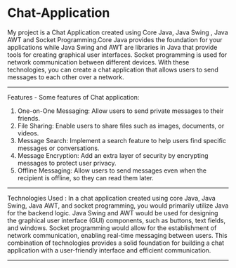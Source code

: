 # Chat-Application
My project is a Chat Application created using Core Java, Java Swing , Java AWT and Socket Programming.Core Java provides the foundation for your applications while Java Swing and AWT are libraries in Java that provide tools for creating graphical user interfaces. Socket programming is used for network communication between different devices. With these technologies, you can create a chat application that allows users to send messages to each other over a network. 

-------------------------------------------------------------------------------------------------------------------------------------------------------------------------------

Features -
Some features of Chat application:
1. One-on-One Messaging: Allow users to send private messages to their friends.
2. File Sharing: Enable users to share files such as images, documents, or videos.
3. Message Search: Implement a search feature to help users find specific messages or conversations.
4. Message Encryption: Add an extra layer of security by encrypting messages to protect user privacy.
5. Offline Messaging: Allow users to send messages even when the recipient is offline, so they can read them later.

--------------------------------------------------------------------------------------------------------------------------------------------------------------------------------

Technologies Used :
In a chat application created using core Java, Java Swing, Java AWT, and socket programming, you would primarily utilize Java for the backend logic. Java Swing and AWT would be used for designing the graphical user interface (GUI) components, such as buttons, text fields, and windows. Socket programming would allow for the establishment of network communication, enabling real-time messaging between users. This combination of technologies provides a solid foundation for building a chat application with a user-friendly interface and efficient communication.

----------------------------------------------------------------------------------------------------------------------------------------------------------------------------------


